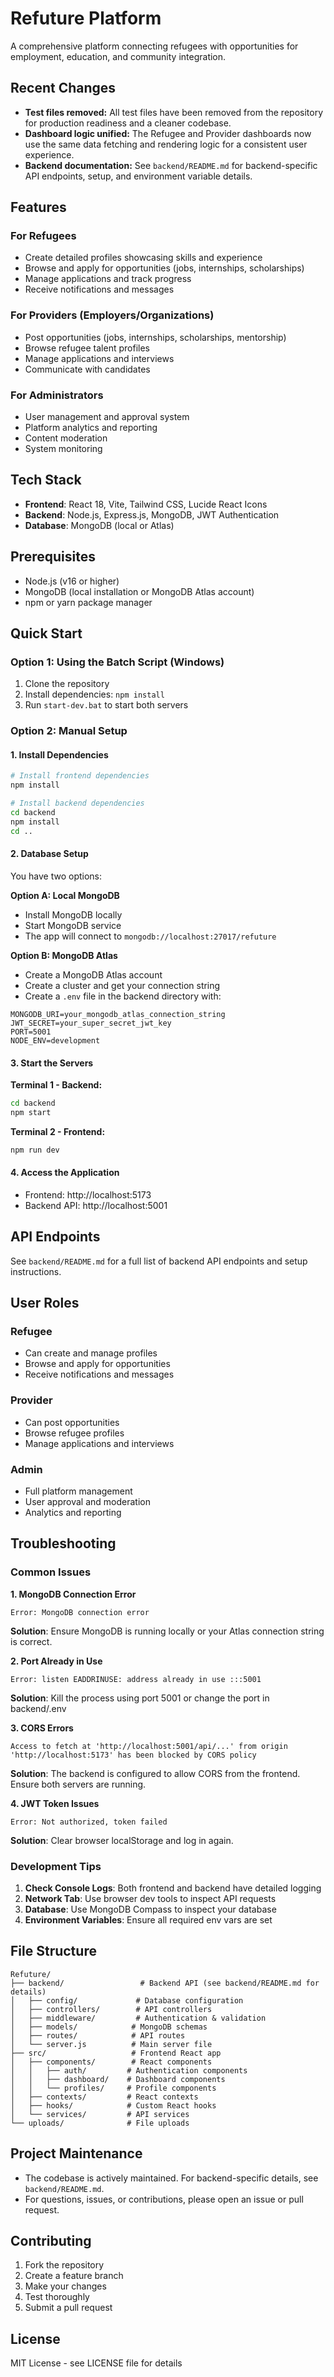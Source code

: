 # Refuture Platform

A comprehensive platform connecting refugees with opportunities for employment, education, and community integration.

## Recent Changes

- **Test files removed:** All test files have been removed from the repository for production readiness and a cleaner codebase.
- **Dashboard logic unified:** The Refugee and Provider dashboards now use the same data fetching and rendering logic for a consistent user experience.
- **Backend documentation:** See `backend/README.md` for backend-specific API endpoints, setup, and environment variable details.

## Features

### For Refugees
- Create detailed profiles showcasing skills and experience
- Browse and apply for opportunities (jobs, internships, scholarships)
- Manage applications and track progress
- Receive notifications and messages

### For Providers (Employers/Organizations)
- Post opportunities (jobs, internships, scholarships, mentorship)
- Browse refugee talent profiles
- Manage applications and interviews
- Communicate with candidates

### For Administrators
- User management and approval system
- Platform analytics and reporting
- Content moderation
- System monitoring

## Tech Stack

- **Frontend**: React 18, Vite, Tailwind CSS, Lucide React Icons
- **Backend**: Node.js, Express.js, MongoDB, JWT Authentication
- **Database**: MongoDB (local or Atlas)

## Prerequisites

- Node.js (v16 or higher)
- MongoDB (local installation or MongoDB Atlas account)
- npm or yarn package manager

## Quick Start

### Option 1: Using the Batch Script (Windows)
1. Clone the repository
2. Install dependencies: `npm install`
3. Run `start-dev.bat` to start both servers

### Option 2: Manual Setup

#### 1. Install Dependencies
```bash
# Install frontend dependencies
npm install

# Install backend dependencies
cd backend
npm install
cd ..
```

#### 2. Database Setup
You have two options:

**Option A: Local MongoDB**
- Install MongoDB locally
- Start MongoDB service
- The app will connect to `mongodb://localhost:27017/refuture`

**Option B: MongoDB Atlas**
- Create a MongoDB Atlas account
- Create a cluster and get your connection string
- Create a `.env` file in the backend directory with:
```
MONGODB_URI=your_mongodb_atlas_connection_string
JWT_SECRET=your_super_secret_jwt_key
PORT=5001
NODE_ENV=development
```

#### 3. Start the Servers

**Terminal 1 - Backend:**
```bash
cd backend
npm start
```

**Terminal 2 - Frontend:**
```bash
npm run dev
```

#### 4. Access the Application
- Frontend: http://localhost:5173
- Backend API: http://localhost:5001

## API Endpoints

See `backend/README.md` for a full list of backend API endpoints and setup instructions.

## User Roles

### Refugee
- Can create and manage profiles
- Browse and apply for opportunities
- Receive notifications and messages

### Provider
- Can post opportunities
- Browse refugee profiles
- Manage applications and interviews

### Admin
- Full platform management
- User approval and moderation
- Analytics and reporting

## Troubleshooting

### Common Issues

**1. MongoDB Connection Error**
```
Error: MongoDB connection error
```
**Solution**: Ensure MongoDB is running locally or your Atlas connection string is correct.

**2. Port Already in Use**
```
Error: listen EADDRINUSE: address already in use :::5001
```
**Solution**: Kill the process using port 5001 or change the port in backend/.env

**3. CORS Errors**
```
Access to fetch at 'http://localhost:5001/api/...' from origin 'http://localhost:5173' has been blocked by CORS policy
```
**Solution**: The backend is configured to allow CORS from the frontend. Ensure both servers are running.

**4. JWT Token Issues**
```
Error: Not authorized, token failed
```
**Solution**: Clear browser localStorage and log in again.

### Development Tips

1. **Check Console Logs**: Both frontend and backend have detailed logging
2. **Network Tab**: Use browser dev tools to inspect API requests
3. **Database**: Use MongoDB Compass to inspect your database
4. **Environment Variables**: Ensure all required env vars are set

## File Structure

```
Refuture/
├── backend/                 # Backend API (see backend/README.md for details)
│   ├── config/             # Database configuration
│   ├── controllers/        # API controllers
│   ├── middleware/         # Authentication & validation
│   ├── models/            # MongoDB schemas
│   ├── routes/            # API routes
│   └── server.js          # Main server file
├── src/                   # Frontend React app
│   ├── components/        # React components
│   │   ├── auth/         # Authentication components
│   │   ├── dashboard/    # Dashboard components
│   │   └── profiles/     # Profile components
│   ├── contexts/         # React contexts
│   ├── hooks/            # Custom React hooks
│   └── services/         # API services
└── uploads/              # File uploads
```

## Project Maintenance

- The codebase is actively maintained. For backend-specific details, see `backend/README.md`.
- For questions, issues, or contributions, please open an issue or pull request.

## Contributing

1. Fork the repository
2. Create a feature branch
3. Make your changes
4. Test thoroughly
5. Submit a pull request

## License

MIT License - see LICENSE file for details 